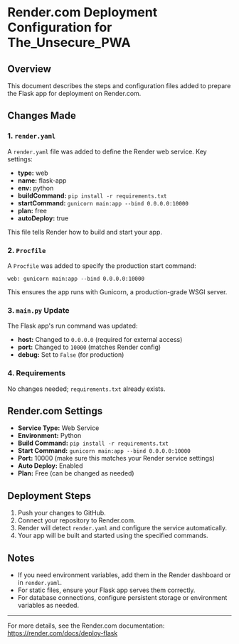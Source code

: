 # Render.com Deployment Configuration for The_Unsecure_PWA

## Overview

This document describes the steps and configuration files added to prepare the Flask app for deployment on Render.com.

## Changes Made

### 1. `render.yaml`

A `render.yaml` file was added to define the Render web service. Key settings:

- **type:** web
- **name:** flask-app
- **env:** python
- **buildCommand:** `pip install -r requirements.txt`
- **startCommand:** `gunicorn main:app --bind 0.0.0.0:10000`
- **plan:** free
- **autoDeploy:** true

This file tells Render how to build and start your app.

### 2. `Procfile`

A `Procfile` was added to specify the production start command:

```
web: gunicorn main:app --bind 0.0.0.0:10000
```

This ensures the app runs with Gunicorn, a production-grade WSGI server.

### 3. `main.py` Update

The Flask app's run command was updated:

- **host:** Changed to `0.0.0.0` (required for external access)
- **port:** Changed to `10000` (matches Render config)
- **debug:** Set to `False` (for production)

### 4. Requirements

No changes needed; `requirements.txt` already exists.

## Render.com Settings

- **Service Type:** Web Service
- **Environment:** Python
- **Build Command:** `pip install -r requirements.txt`
- **Start Command:** `gunicorn main:app --bind 0.0.0.0:10000`
- **Port:** 10000 (make sure this matches your Render service settings)
- **Auto Deploy:** Enabled
- **Plan:** Free (can be changed as needed)

## Deployment Steps

1. Push your changes to GitHub.
2. Connect your repository to Render.com.
3. Render will detect `render.yaml` and configure the service automatically.
4. Your app will be built and started using the specified commands.

## Notes

- If you need environment variables, add them in the Render dashboard or in `render.yaml`.
- For static files, ensure your Flask app serves them correctly.
- For database connections, configure persistent storage or environment variables as needed.

---

For more details, see the Render.com documentation: https://render.com/docs/deploy-flask
